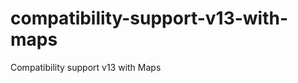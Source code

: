 compatibility-support-v13-with-maps
===================================

Compatibility support v13 with Maps